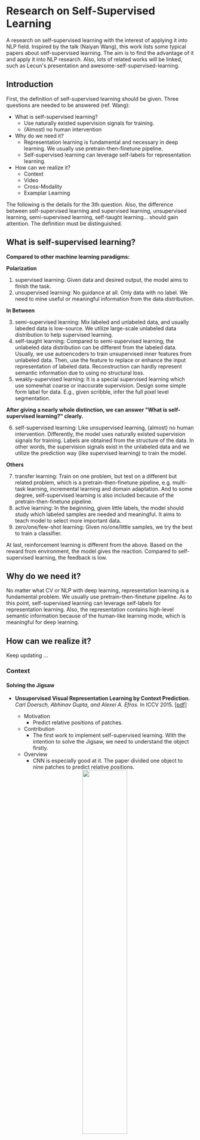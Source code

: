 # Research on Self-Supervised Learning

A research on self-supervised learning with the interest of applying it into NLP field. Inspired by the talk (Naiyan Wang), this work lists some typical papers about self-supervised learning. The aim is to find the advantage of it and apply it into NLP research. Also, lots of related works will be linked, such as Lecun's presentation and awesome-self-supervised-learning.

## Introduction

First, the definition of self-supervised learning should be given. Three questions are needed to be answered (ref. Wang):

* What is self-supervised learning?
	* Use naturally existed supervision signals for training.
	* (Almost) no human intervention
* Why do we need it?
	* Representation learning is fundamental and necessary in deep learning. We usually use pretrain-then-finetune pipeline.
	* Self-supervised learning can leverage self-labels for representation learning.
* How can we realize it?
	* Context
	* Video
	* Cross-Modality
	* Examplar Learning
	
The following is the details for the 3th question. Also, the difference between self-supervised learning and supervised learning, unsupervised learning, semi-supervised learning, self-taught learning... should gain attention. The definition must be distinguished.

## What is self-supervised learning?

**Compared to other machine learning paradigms:**

**Polarization**

1. supervised learning: Given data and desired output, the model aims to finish the task.
2. unsupervised learning: No guidance at all. Only data with no label. We need to mine useful or meaningful information from the data distribution.

**In Between**

3. semi-supervised learning: Mix labeled and unlabeled data, and usually labeded data is low-source. We utilize large-scale unlabeled data distribution to help supervised learning.
4. self-taught learning: Compared to semi-supervised learning, the unlabeled data distribution can be different from the labeled data. Usually, we use autoencoders to train unsupervised inner features from unlabeled data. Then, use the feature to replace or enhance the input representation of labeled data. Reconstruction can hardly represent semantic information due to using no structural loss.
5. weakly-supervised learning: It is a special supervised learning which use somewhat coarse or inaccurate supervision. Design some simple form label for data. E.g., given scribble, infer the full pixel level segmentation.

**After giving a nearly whole distinction, we can answer "What is self-supervised learning?" clearly.**

6. self-supervised learning: Like unsupervised learning, (almost) no human intervention. Differently, the model uses naturally existed supervision signals for training. Labels are obtained from the structure of the data. In other words, the supervision signals exist in the unlabeled data and we utilize the prediction way (like supervised learning) to train the model.

**Others**

7. transfer learning: Train on one problem, but test on a different but related problem, which is a pretrain-then-finetune pipeline, e.g. multi-task learning, incremental learning and domain adaptation. And to some degree, self-supervised learning is also included because of the pretrain-then-finetune pipeline.
8. active learning: In the beginning, given little labels, the model should study which labeled samples are needed and meaningful. It aims to teach model to select more important data.
9. zero/one/few-shot learning: Given no/one/little samples, we try the best to train a classifier.

At last, reinforcement learning is different from the above. Based on the reward from environment, the model gives the reaction. Compared to self-supervised learning, the feedback is low. 

## Why do we need it?

No matter what CV or NLP with deep learning, representation learning is a fundamental problem. We usually use pretrain-then-finetune pipeline. As to this point, self-supervised learning can leverage self-labels for representation learning. Also, the representation contains high-level semantic information because of the human-like learning mode, which is meaningful for deep learning.

## How can we realize it?

Keep updating ...

### Context

#### Solving the Jigsaw

* **Unsupervised Visual Representation Learning by Context Prediction.** *Carl Doersch, Abhinav Gupta, and Alexei A. Efros.* In ICCV 2015. [[pdf]](https://arxiv.org/pdf/1505.05192.pdf)
    * Motivation
        * Predict relative positions of patches.
    * Contribution
        * The first work to implement self-supervised learning. With the intention to solve the Jigsaw, we need to understand the object firstly.
    * Overview
        * CNN is especially good at it. The paper divided one object to nine patches to predict relative positions.
	<div align=center>
	    <img src="./Images/Jigsaw 1.png" height="50%" width="50%" />
	</div>
    
* **Unsupervised learning of visual representations by solving jigsaw puzzles.** *Noroozi, Mehdi and Favaro, Paolo.* In ECCV 2016. [[pdf]](http://arxiv.org/abs/1603.09246)
    * Motivation
        * Use stronger supervision, solve the real jigsaw problem. 
    * Contribution
        * Introduce the context-free network (CFN), a CNN whose features can be easily transferred between detection/classification and Jigsaw puzzle reassembly tasks.
    * Overview
	<div align=center>
	    <img src="./Images/Jigsaw 2.png" height="50%" width="50%" />
	</div>
    
#### Colorization

* **Context Encoders: Feature Learning by Impainting.** *Pathak, Deepak and Krahenbuhl, Philipp and Donahue, Jeff and Darrell, Trevor and Efros, Alexei A.* In CVPR 2016. [[pdf]](https://people.eecs.berkeley.edu/~pathak/papers/cvpr16.pdf)
    * Motivation
        * Given an image with a missing region, we train a convolutional neural network to regress to the missing pixel values. It is possible to learn and predict this structure.
	<div align=center>
	    <img src="./Images/Color 1-0.png" height="50%" width="50%" />
	</div>
	
    * Contribution
        * The model consists of an encoder capturing the context of an image into a compact latent feature representation and a decoder which uses that representation to produce the miss- ing image content.
        * Introduce a channel- wise fully-connected layer, which allows each unit in the decoder to reason about the entire image content.
        * With the advancement of adversarial loss.
	
    * Overview
        * The overall architecture is a simple encoder-decoder pipeline. The encoder takes an input image with missing regions and produces a latent feature representation of that image. The decoder takes this feature representation and produces the missing image content.
	<div align=center>
	    <img src="./Images/Color 1-1.png" height="50%" width="50%" />
	</div>

* **Colorful Image Colorization.** *Zhang, Richard and Isola, Phillip and Efros, Alexei A.* In ECCV 2016. [[pdf]](https://arxiv.org/abs/1603.08511)

    * Motivation
        * Given a grayscale photograph as input, this paper attacks the problem of hallucinating a plausible color version of the photograph. You have to know what the object is before you predict its color. E.g. Apple is red/green, sky is blue, etc.
	<div align=center>
	    <img src="./Images/Color 2-0.png" height="50%" width="50%" />
	</div>
	
    * Contribution
        * propose a fully automatic approach that produces vibrant and realistic colorizations.
        * The method successfully fools humans on 32% of the trials, significantly higher than previous methods. 
        * It shows that colorization can be a powerful pretext task for self-supervised feature learning, acting as a cross-channel encoder. 
	
    * Overview
	<div align=center>
	    <img src="./Images/Color 2-1.png" height="50%" width="50%" />
	</div>

